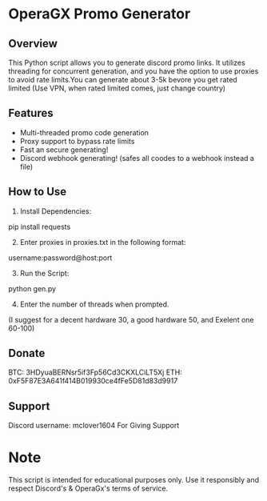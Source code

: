 # OperaGX Promo Generator


## Overview

This Python script allows you to generate discord promo links. It utilizes threading for concurrent generation, and you have the option to use proxies to avoid rate limits.You can generate about 3-5k bevore you get rated limited (Use VPN, when rated limited comes, just change country)

## Features

- Multi-threaded promo code generation
- Proxy support to bypass rate limits
- Fast an secure generating!
- Discord webhook generating! (safes all coodes to a webhook instead a file)

## How to Use

1. Install Dependencies:

pip install requests

2. Enter proxies in proxies.txt in the following format:

username:password@host:port

3. Run the Script:

python gen.py

4. Enter the number of threads when prompted.

(I suggest for a decent hardware 30, a good hardware 50, and Exelent one 60-100)

## Donate 

BTC:  3HDyuaBERNsr5if3Fp56Cd3CKXLCiLT5Xj
ETH:  0xF5F87E3A641f414B019930ce4fFe5D81d83d9917

## Support

Discord username: mclover1604 For Giving Support

# Note
This script is intended for educational purposes only. Use it responsibly and respect Discord's & OperaGx's terms of service.
